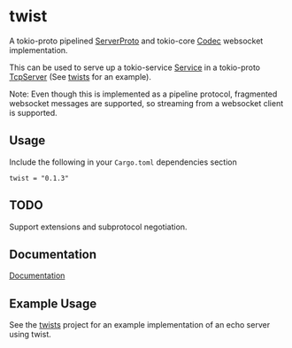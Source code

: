 # twist
A tokio-proto pipelined [ServerProto](https://docs.rs/tokio-proto/0.1.0/tokio_proto/pipeline/trait.ServerProto.html) and tokio-core [Codec](https://docs.rs/tokio-core/0.1.4/tokio_core/io/trait.Codec.html) websocket implementation.

This can be used to serve up a tokio-service [Service](https://docs.rs/tokio-service/0.1.0/tokio_service/trait.Service.html) in a tokio-proto [TcpServer](https://docs.rs/tokio-proto/0.1.0/tokio_proto/struct.TcpServer.html) (See [twists](https://github.com/rustyhorde/twists) for an example).

Note: Even though this is implemented as a pipeline protocol, fragmented websocket messages are supported, so streaming from a websocket client is supported.

## Usage
Include the following in your `Cargo.toml` dependencies section

    twist = "0.1.3"

## TODO
Support extensions and subprotocol negotiation.

## Documentation
[Documentation](https://docs.rs/twist/)


## Example Usage
See the [twists](https://github.com/rustyhorde/twists) project for an example implementation of an echo server using twist.
